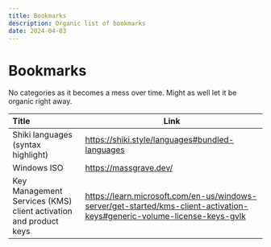 ```yaml
---
title: Bookmarks
description: Organic list of bookmarks
date: 2024-04-03
---
```


# Bookmarks

No categories as it becomes a mess over time. Might as well let it be organic right away.

| Title | Link |
| :---- | ---- |
| Shiki languages (syntax highlight) | https://shiki.style/languages#bundled-languages |
| Windows ISO | https://massgrave.dev/ |
| Key Management Services (KMS) client activation and product keys | https://learn.microsoft.com/en-us/windows-server/get-started/kms-client-activation-keys#generic-volume-license-keys-gvlk |
